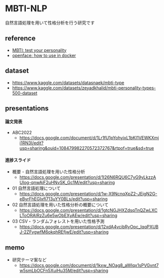 # MBTI-NLP
自然言語処理を用いて性格分析を行う研究です

## reference  
- [MBTI: test your personality](https://www.kaggle.com/code/abhijitsingh001/mbti-test-your-personality)
- [openface: how to use in docker](https://github.com/TadasBaltrusaitis/OpenFace/wiki)

## dataset
- https://www.kaggle.com/datasets/datasnaek/mbti-type  
- https://www.kaggle.com/datasets/zeyadkhalid/mbti-personality-types-500-dataset

## presentations

#### 論文発表
- ABC2022
  - https://docs.google.com/document/d/1Lr1fU1pYohyixL1bKI1VEWKXmji1RN3I/edit?usp=sharing&ouid=108479982270572372767&rtpof=true&sd=true

#### 進捗スライド
- 概要 - 自然言語処理を用いた性格分析
  - https://docs.google.com/presentation/d/1l26N6RQU6C7yG9yLkzzAUlog-qnwAiF2uHNvSK_Gc1M/edit?usp=sharing
- 01 自然言語処理について
  - https://docs.google.com/presentation/d/1w-X9NcnqXpZ2-JEjgN2G-eByrFhEGIxfl713uYY0BLs/edit?usp=sharing
- 02 自然言語処理を用いた性格分析の概要について
  - https://docs.google.com/presentation/d/1gtcNGJHXZdsqTnQZwLXCLToORAIRzZu6e5wObEXyAEw/edit?usp=sharing
- 03 CSV・ランダムフォレストを用いた性格予測
  - https://docs.google.com/presentation/d/12xdA4vcibRyOpc_IqqPXUBJ-2ZFvgwfM6okqhREfjwE/edit?usp=sharing

## memo
- 研究テーマ案など
  - https://docs.google.com/document/d/1kxw_NOag8_aWIqx1sPVGvnt7w5smLbOCFn5XuiHu35M/edit?usp=sharing
